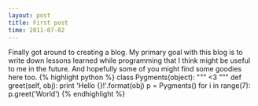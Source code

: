 ```yaml
---
layout: post
title: First post
time: 2011-07-02
---
```


Finally got around to creating a blog. My primary goal with this blog is to write down lessons learned while programming that I think might be useful to me in the future. And hopefully some of you might find some goodies here too.
{% highlight python %}
class Pygments(object):
    """ <3 """
    def greet(self, obj):
        print 'Hello {}!'.format(obj)
p = Pygments()
for i in range(7):
    p.greet('World')
{% endhighlight %}